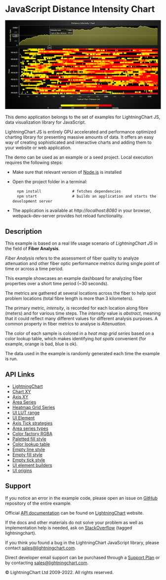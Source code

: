 # JavaScript Distance Intensity Chart

![JavaScript Distance Intensity Chart](dashboardWaterfall-darkGold.png)

This demo application belongs to the set of examples for LightningChart JS, data visualization library for JavaScript.

LightningChart JS is entirely GPU accelerated and performance optimized charting library for presenting massive amounts of data. It offers an easy way of creating sophisticated and interactive charts and adding them to your website or web application.

The demo can be used as an example or a seed project. Local execution requires the following steps:

-   Make sure that relevant version of [Node.js](https://nodejs.org/en/download/) is installed
-   Open the project folder in a terminal:

          npm install              # fetches dependencies
          npm start                # builds an application and starts the development server

-   The application is available at _http://localhost:8080_ in your browser, webpack-dev-server provides hot reload functionality.


## Description

This example is based on a real life usage scenario of _LightningChart JS_ in the field of **Fiber Analysis**.

_Fiber Analysis_ refers to the assessment of fiber quality to analyze attenuation and other fiber optic performance metrics during single point of time or across a time period.

This example showcases an example dashboard for analyzing fiber properties over a short time period (~30 seconds).

The metrics are gathered at several locations across the fiber to help spot problem locations (total fibre length is more than 3 kilometers).

The primary metric, _intensity_, is recorded for each location along fibre (meters) and for various time steps. The _intensity_ value is _abstract_, meaning that it could reflect many different values for different analysis purposes. A common property in fiber metrics to analyse is _Attenuation_.

The color of each sample is colored in a _heat map grid series_ based on a color lookup table, which makes identifying _hot spots_ convenient (for example, orange is bad, blue is ok).

The data used in the example is randomly generated each time the example is run.


## API Links

* [LightningChart]
* [Chart XY]
* [Axis XY]
* [Area Series]
* [Heatmap Grid Series]
* [UI LUT range]
* [UI Element]
* [Axis Tick strategies]
* [Area series types]
* [Color factory RGBA]
* [Paletted fill style]
* [Color lookup table]
* [Empty line style]
* [Empty fill style]
* [Empty tick style]
* [UI element builders]
* [UI origins]


## Support

If you notice an error in the example code, please open an issue on [GitHub][0] repository of the entire example.

Official [API documentation][1] can be found on [LightningChart][2] website.

If the docs and other materials do not solve your problem as well as implementation help is needed, ask on [StackOverflow][3] (tagged lightningchart).

If you think you found a bug in the LightningChart JavaScript library, please contact sales@lightningchart.com.

Direct developer email support can be purchased through a [Support Plan][4] or by contacting sales@lightningchart.com.

[0]: https://github.com/Arction/
[1]: https://lightningchart.com/lightningchart-js-api-documentation/
[2]: https://lightningchart.com
[3]: https://stackoverflow.com/questions/tagged/lightningchart
[4]: https://lightningchart.com/support-services/

© LightningChart Ltd 2009-2022. All rights reserved.


[LightningChart]: https://lightningchart.com/js-charts/api-documentation/v5.1.0/functions/lightningChart-1.html
[Chart XY]: https://lightningchart.com/js-charts/api-documentation/v5.1.0/classes/ChartXY.html
[Axis XY]: https://lightningchart.com/js-charts/api-documentation/v5.1.0/classes/Axis.html
[Area Series]: https://lightningchart.com/js-charts/api-documentation/v5.1.0/classes/AreaSeriesPositive.html
[Heatmap Grid Series]: https://lightningchart.com/js-charts/api-documentation/v5.1.0/classes/HeatmapGridSeriesIntensityValues.html
[UI LUT range]: https://lightningchart.com/js-charts/api-documentation/v5.1.0/interfaces/UILUTRange.html
[UI Element]: https://lightningchart.com/js-charts/api-documentation/v5.1.0/interfaces/UIElement.html
[Axis Tick strategies]: https://lightningchart.com/js-charts/api-documentation/v5.1.0/variables/AxisTickStrategies.html
[Area series types]: https://lightningchart.com/js-charts/api-documentation/v5.1.0/AreaSeriesTypes.html
[Color factory RGBA]: https://lightningchart.com/js-charts/api-documentation/v5.1.0/functions/ColorRGBA.html
[Paletted fill style]: https://lightningchart.com/js-charts/api-documentation/v5.1.0/classes/PalettedFill.html
[Color lookup table]: https://lightningchart.com/js-charts/api-documentation/v5.1.0/classes/LUT.html
[Empty line style]: https://lightningchart.com/js-charts/api-documentation/v5.1.0/variables/emptyLine.html
[Empty fill style]: https://lightningchart.com/js-charts/api-documentation/v5.1.0/variables/emptyFill-1.html
[Empty tick style]: https://lightningchart.com/js-charts/api-documentation/v5.1.0/variables/emptyTick.html
[UI element builders]: https://lightningchart.com/js-charts/api-documentation/v5.1.0/variables/UIElementBuilders.html
[UI origins]: https://lightningchart.com/js-charts/api-documentation/v5.1.0/variables/UIOrigins.html


